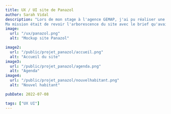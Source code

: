 ```yaml
---
title: UX / UI site de Panazol
author: Sarah Vidal
description: "Lors de mon stage à l'agence GEMAP, j'ai pu réaliser une partie d'un appel d'offre qui consistait à faire la refonte du site de la mairie de Panazol.
Ma mission était de revoir l'arborescence du site avec le brief qu'avait donné le commanditaire ainsi que de réaliser des parcours utilisateurs. Par la suite j'ai réalisé un wireframe en prenant en compte ce qu'avait indiqué le client tout en faisant attention à ce que le site soitergonomique et facil d'utilisation. Enfin, j'ai aussi pu réalisé le début de la maquette du site en suivant leur charte graphique"
image:
  url: "/ux/panazol.png"
  alt: "Mockup site Panazol"

image2:
  url: "/public/projet_panazol/accueil.png"
  alt: "Accueil du site"
image3:
  url: "/public/projet_panazol/agenda.png"
  alt: "Agenda"
image4:
  url: "/public/projet_panazol/nouvelhabitant.png"
  alt: "Nouvel habitant"

pubDate: 2022-07-08

tags: ["UX UI"]
---
```



